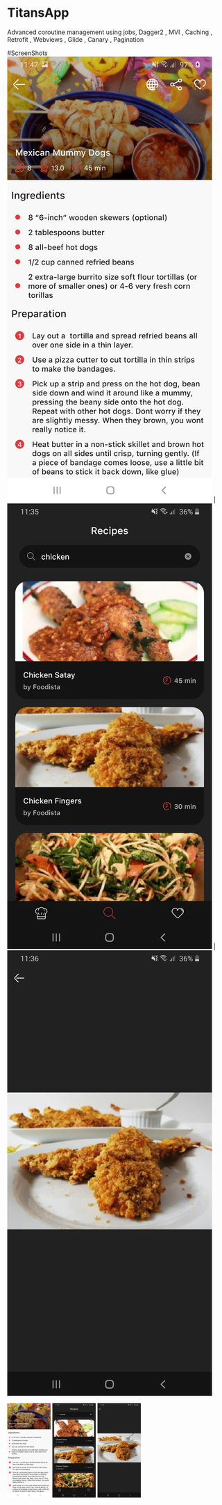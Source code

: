 # TitansApp
Advanced coroutine management using jobs, Dagger2 , MVI , Caching , Retrofit , Webviews , Glide , Canary , Pagination

#ScreenShots
![](demo/screenshot_4.jpg) | ![](demo/screenshot_5.jpg) | ![](demo/screenshot_6.jpg)


<p float="left">
  <img src="demo/screenshot_4.jpg" width="100" />
    <img src="demo/screenshot_5.jpg" width="100" />
   <img src="demo/screenshot_6.jpg" width="100" />
</p>

